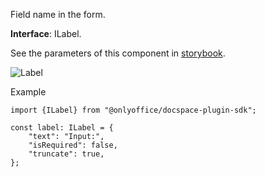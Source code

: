 Field name in the form.

**Interface**: ILabel.

See the parameters of this component in [storybook](https://storybook.onlyoffice.io/?path=/docs/components-label--docs).

![Label](/content/img/docspace/label.png)

Example

```
import {ILabel} from "@onlyoffice/docspace-plugin-sdk";

const label: ILabel = {
    "text": "Input:",
    "isRequired": false,
    "truncate": true,
};
```
